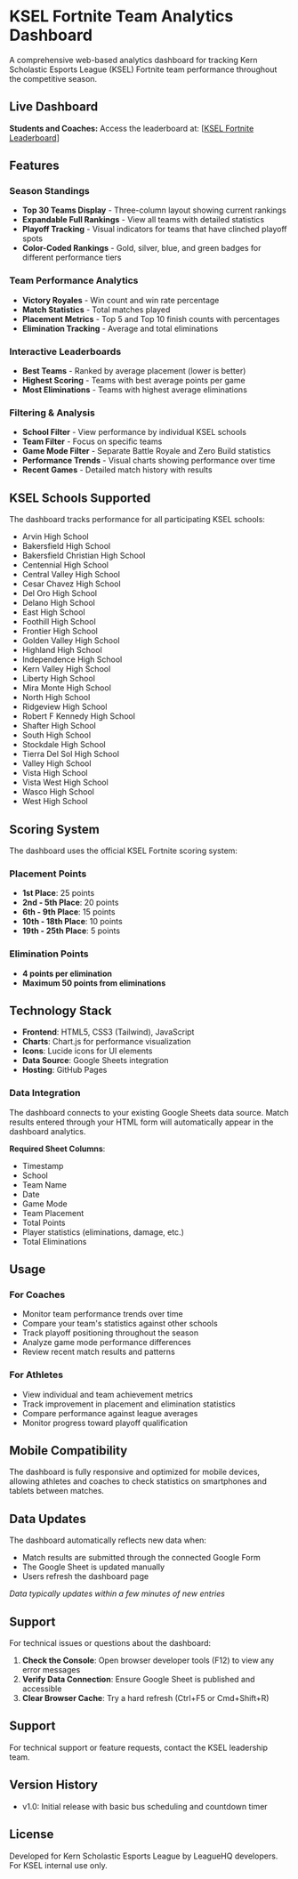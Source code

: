 # KSEL Fortnite Team Analytics Dashboard

A comprehensive web-based analytics dashboard for tracking Kern Scholastic Esports League (KSEL) Fortnite team performance throughout the competitive season.

## Live Dashboard

**Students and Coaches:** Access the leaderboard at: [[KSEL Fortnite Leaderboard](https://erikmadams.github.io/fortnite-dashboard/)]

## Features

### Season Standings
- **Top 30 Teams Display** - Three-column layout showing current rankings
- **Expandable Full Rankings** - View all teams with detailed statistics
- **Playoff Tracking** - Visual indicators for teams that have clinched playoff spots
- **Color-Coded Rankings** - Gold, silver, blue, and green badges for different performance tiers

### Team Performance Analytics
- **Victory Royales** - Win count and win rate percentage
- **Match Statistics** - Total matches played
- **Placement Metrics** - Top 5 and Top 10 finish counts with percentages
- **Elimination Tracking** - Average and total eliminations

### Interactive Leaderboards
- **Best Teams** - Ranked by average placement (lower is better)
- **Highest Scoring** - Teams with best average points per game
- **Most Eliminations** - Teams with highest average eliminations

### Filtering & Analysis
- **School Filter** - View performance by individual KSEL schools
- **Team Filter** - Focus on specific teams
- **Game Mode Filter** - Separate Battle Royale and Zero Build statistics
- **Performance Trends** - Visual charts showing performance over time
- **Recent Games** - Detailed match history with results

## KSEL Schools Supported

The dashboard tracks performance for all participating KSEL schools:

- Arvin High School
- Bakersfield High School
- Bakersfield Christian High School
- Centennial High School
- Central Valley High School
- Cesar Chavez High School
- Del Oro High School
- Delano High School
- East High School
- Foothill High School
- Frontier High School
- Golden Valley High School
- Highland High School
- Independence High School
- Kern Valley High School
- Liberty High School
- Mira Monte High School
- North High School
- Ridgeview High School
- Robert F Kennedy High School
- Shafter High School
- South High School
- Stockdale High School
- Tierra Del Sol High School
- Valley High School
- Vista High School
- Vista West High School
- Wasco High School
- West High School

## Scoring System

The dashboard uses the official KSEL Fortnite scoring system:

### Placement Points
- **1st Place**: 25 points
- **2nd - 5th Place**: 20 points
- **6th - 9th Place**: 15 points
- **10th - 18th Place**: 10 points
- **19th - 25th Place**: 5 points

### Elimination Points
- **4 points per elimination**
- **Maximum 50 points from eliminations**

## Technology Stack

- **Frontend**: HTML5, CSS3 (Tailwind), JavaScript
- **Charts**: Chart.js for performance visualization
- **Icons**: Lucide icons for UI elements
- **Data Source**: Google Sheets integration
- **Hosting**: GitHub Pages

### Data Integration

The dashboard connects to your existing Google Sheets data source. Match results entered through your HTML form will automatically appear in the dashboard analytics.

**Required Sheet Columns**:
- Timestamp
- School
- Team Name
- Date
- Game Mode
- Team Placement
- Total Points
- Player statistics (eliminations, damage, etc.)
- Total Eliminations

## Usage

### For Coaches
- Monitor team performance trends over time
- Compare your team's statistics against other schools
- Track playoff positioning throughout the season
- Analyze game mode performance differences
- Review recent match results and patterns

### For Athletes
- View individual and team achievement metrics
- Track improvement in placement and elimination statistics
- Compare performance against league averages
- Monitor progress toward playoff qualification

## Mobile Compatibility

The dashboard is fully responsive and optimized for mobile devices, allowing athletes and coaches to check statistics on smartphones and tablets between matches.

## Data Updates

The dashboard automatically reflects new data when:
- Match results are submitted through the connected Google Form
- The Google Sheet is updated manually
- Users refresh the dashboard page

*Data typically updates within a few minutes of new entries*

## Support

For technical issues or questions about the dashboard:

1. **Check the Console**: Open browser developer tools (F12) to view any error messages
2. **Verify Data Connection**: Ensure Google Sheet is published and accessible
3. **Clear Browser Cache**: Try a hard refresh (Ctrl+F5 or Cmd+Shift+R)

## Support
For technical support or feature requests, contact the KSEL leadership team.

## Version History
- v1.0: Initial release with basic bus scheduling and countdown timer

## License
Developed for Kern Scholastic Esports League by LeagueHQ developers.  For KSEL internal use only.
